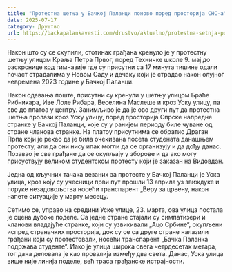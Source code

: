 ```yaml
---
title: "Протестна шетња у Бачкој Паланци поново поред просторија СНС-а"
date: 2025-07-17
category: Друштво
url: https://backapalankavesti.com/drustvo/aktuelno/protestna-setnja-pored-prostorija-sns-2025/
---
```


Након што су се скупили, стотинак грађана кренуло је у протестну шетњу улицом Краља Петра Првог, поред Техничке школе 9. мај до раскрснице код гимназије где су присутни са 17 минута тишине одали почаст страдалима у Новом Саду и дечаку који је страдао након олујног невремена 2023 године у Бачкој Паланци.

Након одавања поште, присутни су кренули у шетњу улицом Браће Рибникара, Иве Лоле Рибара, Веселина Маслеше и кроз Уску улицу, па све до платоа у центру. Занимљиво је да је ово други пут да протестна шетња пролази кроз Уску улицу, поред просторија Спрске напредне странке у Бачкој Паланци, које су у ранијем периоду биле чуване од стране чланова странке.
На платоу присутнима се обратио Драган Прпа који је рекао да је била очекивана посета студената данашњем протесту, али да они нису ипак могли да се организују и да дођу данас. Позавао је све грађане да се окупљају у зборове и да ако могу присуствују великом студентском протесту који је заказан на Видовдан.

Једна од кључних тачака везаних за протесте у Бачкој Паланци је Уска улица, кроз коју су учесници први пут прошли 13 априла уз звиждуке и поруке незадовољства носећи транспарент „Веру за црвену, након напете ситуације у марту месецу.

Сетимо се, управо на средини Уске улице, 23. марта, ова улица постала је сцена дубоке поделе. Са једне стране стајали су симпатизери и чланови владајуће странке, који су узвикивали „Ацо Србине“, окупљени испред страначких просторија, док су се са друге стране налазили грађани који су протестовали, носећи транспарент „Бачка Паланка подржава студенте“. Иако је улица широка свега четрдесетак метара, тог дана деловала је као провалија између два света. Данас, Уска улица више није линија поделе, већ траса грађанске истрајности.
